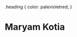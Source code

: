 <html>
<head>
.heading {
  color: palevioletred;
}
  
</head>

<body>
  <h1 style >
    Maryam Kotia
  </h1>
</body>
    </html>

<!--
**MaryamK416/MaryamK416** is a ✨ _special_ ✨ repository because its `README.md` (this file) appears on your GitHub profile.

Here are some ideas to get you started:

- 🔭 I’m currently working on ...
- 🌱 I’m currently learning ...
- 👯 I’m looking to collaborate on ...
- 🤔 I’m looking for help with ...
- 💬 Ask me about ...
- 📫 How to reach me: ...
- 😄 Pronouns: ...
- ⚡ Fun fact: ...
-->
